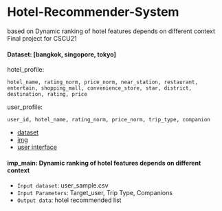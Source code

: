 # Hotel-Recommender-System
based on Dynamic ranking of hotel features depends on different context
Final project for CSCU21

#### Dataset: [bangkok, singopore, tokyo]
hotel_profile:

    hotel_name, rating_norm, price_norm, near_station, restaurant, entertain, shopping_mall, convenience_store, star, district, destination, rating, price

user_profile:

    user_id, hotel_name, rating_norm, price_norm, trip_type, companion
    
- [dataset](https://booking.com) 
- [img](https://drive.google.com/file/d/0B3U-tiTU_w3pRGk0cDllMk9VXzg/view?usp=sharing)
- [user interface](https://drive.google.com/file/d/0B8xwZElumBKhelJ2TWNaUzU0YWs/view?usp=sharing)

#### imp_main: Dynamic ranking of hotel features depends on different context
  - `Input dataset`: user_sample.csv
  - `Input Parameters`: Target_user, Trip Type, Companions
  - `Output data`: hotel recommended list
